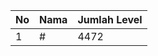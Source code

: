 | No | Nama            | Jumlah Level |
|----|-----------------|--------------|
| 1  | #    |    4472        |
